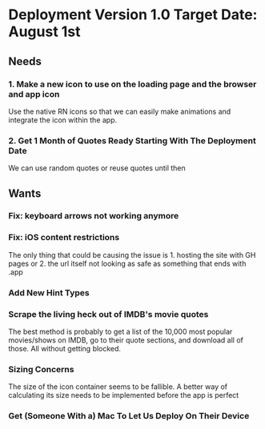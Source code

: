 # Deployment Version 1.0 Target Date: August 1st

## Needs

### 1. Make a new icon to use on the loading page and the browser and app icon

Use the native RN icons so that we can easily make animations and integrate the icon within the app.

### 2. Get 1 Month of Quotes Ready Starting With The Deployment Date

We can use random quotes or reuse quotes until then

## Wants

### Fix: keyboard arrows not working anymore

### Fix: iOS content restrictions

The only thing that could be causing the issue is 1. hosting the site with GH pages or 2. the url itself not looking as safe as something that ends with .app

### Add New Hint Types

### Scrape the living heck out of IMDB's movie quotes

The best method is probably to get a list of the 10,000 most popular movies/shows on IMDB, go to their quote sections, and download all of those. All without getting blocked.

### Sizing Concerns

The size of the icon container seems to be fallible. A better way of calculating its size needs to be implemented before the app is perfect

### Get (Someone With a) Mac To Let Us Deploy On Their Device
